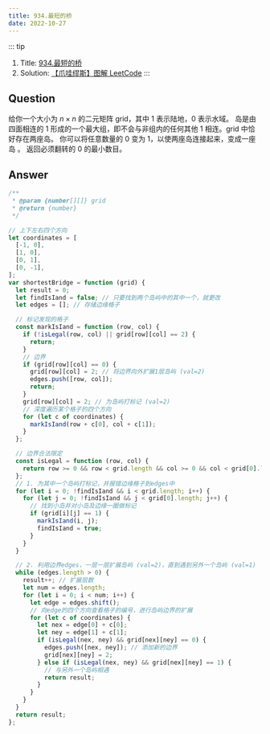 ```yaml
---
title: 934.最短的桥
date: 2022-10-27
---
```


::: tip

1. Title: [934.最短的桥](https://leetcode.cn/problems/shortest-bridge/)
2. Solution: [【爪哇缪斯】图解 LeetCode](https://leetcode.cn/problems/shortest-bridge/solution/-by-muse-77-j7w5/)
   :::

## Question

给你一个大小为 $n\times n$ 的二元矩阵 grid，其中 $1$ 表示陆地，$0$ 表示水域。
岛是由四面相连的 $1$ 形成的一个最大组，即不会与非组内的任何其他 $1$ 相连。grid 中恰好存在两座岛。
你可以将任意数量的 $0$ 变为 $1$，以使两座岛连接起来，变成一座岛 。
返回必须翻转的 $0$ 的最小数目。

## Answer

```js
/**
 * @param {number[][]} grid
 * @return {number}
 */

// 上下左右四个方向
let coordinates = [
  [-1, 0],
  [1, 0],
  [0, 1],
  [0, -1],
];
var shortestBridge = function (grid) {
  let result = 0;
  let findIsIand = false; // 只要找到两个岛屿中的其中一个，就更改
  let edges = []; // 存储边缘格子

  // 标记发现的格子
  const markIsIand = function (row, col) {
    if (!isLegal(row, col) || grid[row][col] == 2) {
      return;
    }
    // 边界
    if (grid[row][col] == 0) {
      grid[row][col] = 2; // 将边界向外扩展1层岛屿 (val=2)
      edges.push([row, col]);
      return;
    }
    grid[row][col] = 2; // 为岛屿打标记 (val=2)
    // 深度遍历某个格子的四个方向
    for (let c of coordinates) {
      markIsIand(row + c[0], col + c[1]);
    }
  };

  // 边界合法限定
  const isLegal = function (row, col) {
    return row >= 0 && row < grid.length && col >= 0 && col < grid[0].length;
  };
  // 1. 为其中一个岛屿打标记，并报错边缘格子到edges中
  for (let i = 0; !findIsIand && i < grid.length; i++) {
    for (let j = 0; !findIsIand && j < grid[0].length; j++) {
      // 找到小岛并对小岛及边缘一圈做标记
      if (grid[i][j] == 1) {
        markIsIand(i, j);
        findIsIand = true;
      }
    }
  }

  // 2. 利用边界edges，一层一层扩展岛屿 (val=2)，直到遇到另外一个岛屿 (val=1)
  while (edges.length > 0) {
    result++; // 扩展层数
    let num = edges.length;
    for (let i = 0; i < num; i++) {
      let edge = edges.shift();
      // 向edge的四个方向查看格子的编号，进行岛屿边界的扩展
      for (let c of coordinates) {
        let nex = edge[0] + c[0];
        let ney = edge[1] + c[1];
        if (isLegal(nex, ney) && grid[nex][ney] == 0) {
          edges.push([nex, ney]); // 添加新的边界
          grid[nex][ney] = 2;
        } else if (isLegal(nex, ney) && grid[nex][ney] == 1) {
          // 与另外一个岛屿相遇
          return result;
        }
      }
    }
  }
  return result;
};
```

